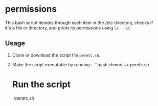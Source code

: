 # permissions
This bash script iterates through each item in the  /etc directory, checks if it's a file or directory, and prints its permissions using `ls  -ld`.

## Usage 
1. Clone or download the script file `peretc.sh`.
2. Make the script executable by running : ```bash
   chmod +x peretc.sh

   # Run the script
   ./peretc.sh
